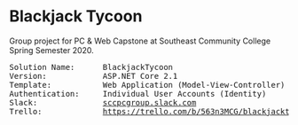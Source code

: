 # Blackjack Tycoon
Group project for PC &amp; Web Capstone at Southeast Community College Spring Semester 2020.
<pre>
Solution Name:      BlackjackTycoon
Version:            ASP.NET Core 2.1
Template:           Web Application (Model-View-Controller)
Authentication:     Individual User Accounts (Identity)
Slack:              <a href="https://sccpcgroup.slack.com" target="_blank">sccpcgroup.slack.com</a>
Trello:             <a href="https://trello.com/b/563n3MCG/blackjacktycoon" target="_blank">https://trello.com/b/563n3MCG/blackjacktycoon</a>
</pre>
